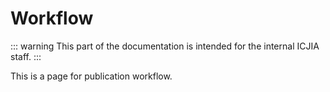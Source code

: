 # Workflow

::: warning
This part of the documentation is intended for the internal ICJIA staff.
:::

This is a page for publication workflow.
